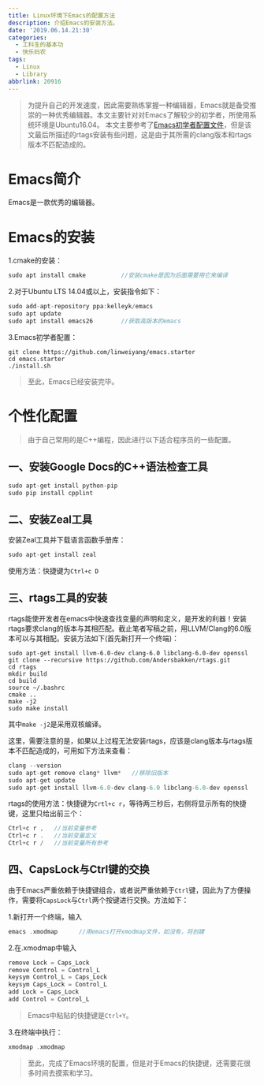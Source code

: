 ```yaml
---
title: Linux环境下Emacs的配置方法
description: 介绍Emacs的安装方法。
date: '2019.06.14.21:30'
categories:
  - 工科生的基本功
  - 快乐码农
tags:
  - Linux
  - Library
abbrlink: 20916
---
```


> 为提升自己的开发速度，因此需要熟练掌握一种编辑器，Emacs就是备受推崇的一种优秀编辑器。本文主要针对对Emacs了解较少的初学者，所使用系统环境是Ubuntu16.04。
> 本文主要参考了[Emacs初学者配置文件](https://github.com/linweiyang/emacs.starter)，但是该文最后所描述的rtags安装有些问题，这是由于其所需的clang版本和rtags版本不匹配造成的。

<!-- more -->

# Emacs简介

Emacs是一款优秀的编辑器。

# Emacs的安装

1.cmake的安装：

```javascript
sudo apt install cmake          //安装cmake是因为后面需要用它来编译
```

2.对于Ubuntu LTS 14.04或以上，安装指令如下：

```c++
sudo add-apt-repository ppa:kelleyk/emacs
sudo apt update
sudo apt install emacs26		//获取高版本的emacs
```

3.Emacs初学者配置：

```
git clone https://github.com/linweiyang/emacs.starter   	
cd emacs.starter
./install.sh
```

> 至此，Emacs已经安装完毕。

# 个性化配置

> 由于自己常用的是C++编程，因此进行以下适合程序员的一些配置。

## 一、安装Google Docs的C++语法检查工具

```c++
sudo apt-get install python-pip
sudo pip install cpplint		
```

## 二、安装Zeal工具

安装Zeal工具并下载语言函数手册库：
```c++
sudo apt-get install zeal
```

使用方法：快捷键为`Ctrl+c D`

## 三、rtags工具的安装

rtags能使开发者在emacs中快速查找变量的声明和定义，是开发的利器！安装rtags要求clang的版本与其相匹配。截止笔者写稿之前，用LLVM/Clang的6.0版本可以与其相配。安装方法如下(首先新打开一个终端)：

```
sudo apt-get install llvm-6.0-dev clang-6.0 libclang-6.0-dev openssl
git clone --recursive https://github.com/Andersbakken/rtags.git
cd rtags
mkdir build
cd build
source ~/.bashrc 
cmake ..
make -j2
sudo make install
```

其中`make -j2`是采用双核编译。

这里，需要注意的是，如果以上过程无法安装rtags，应该是clang版本与rtags版本不匹配造成的，可用如下方法来查看：

```c++
clang --version
sudo apt-get remove clang* llvm*   //移除旧版本
sudo apt-get update
sudo apt-get install llvm-6.0-dev clang-6.0 libclang-6.0-dev openssl	//安装新版本
```

rtags的使用方法：快捷键为`Crtl+c r`，等待两三秒后，右侧将显示所有的快捷键，这里只给出前三个：

```c++
Ctrl+c r ,   //当前变量参考
Ctrl+c r .   //当前变量定义
Ctrl+c r /   //当前变量所有参考
```

## 四、CapsLock与Ctrl键的交换

由于Emacs严重依赖于快捷键组合，或者说严重依赖于`Ctrl`键，因此为了方便操作，需要将`CapsLock`与`Ctrl`两个按键进行交换。方法如下：

1.新打开一个终端，输入

```c++
emacs .xmodmap		//用emacs打开xmodmap文件，如没有，将创建
```

2.在.xmodmap中输入

```c++
remove Lock = Caps_Lock
remove Control = Control_L
keysym Control_L = Caps_Lock
keysym Caps_Lock = Control_L
add Lock = Caps_Lock
add Control = Control_L
```

> Emacs中粘贴的快捷键是`Ctrl+Y`。

3.在终端中执行：

```c++
xmodmap .xmodmap
```

> 至此，完成了Emacs环境的配置，但是对于Emacs的快捷键，还需要花很多时间去摸索和学习。